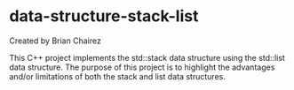 # data-structure-stack-list

Created by Brian Chairez

This C++ project implements the std::stack data structure using the std::list data structure. 
The purpose of this project is to highlight the advantages and/or limitations of both the stack and list data structures.
